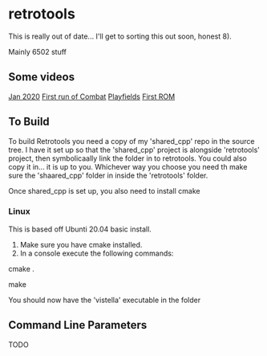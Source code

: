 # retrotools

This is really out of date... I'll get to sorting this out soon, honest 8). 

Mainly 6502 stuff

## Some videos

[Jan 2020](https://www.youtube.com/watch?v=ZFyCltxY-v0)
[First run of Combat](https://www.youtube.com/watch?v=vHxzVI3zZks)
[Playfields](https://www.youtube.com/watch?v=vk6umVQUwZQ)
[First ROM](https://www.youtube.com/watch?v=yhQVkIKHjTM)

## To Build

To build Retrotools you need a copy of my 'shared_cpp' repo in the source tree. I have it set up so that the 'shared_cpp' project is alongside 'retrotools' project, then symbolicaally link the folder in to retrotools. You could also copy it in... it is up to you. Whichever way you choose you need th make sure the 'shaared_cpp' folder in inside the 'retrotools' folder.

Once shared_cpp is set up, you also need to install cmake

### Linux

This is based off Ubunti 20.04 basic install.

1) Make sure you have cmake installed.
2) In a console execute the following commands:

cmake .

make

You should now have the 'vistella' executable in the folder

## Command Line Parameters

TODO
